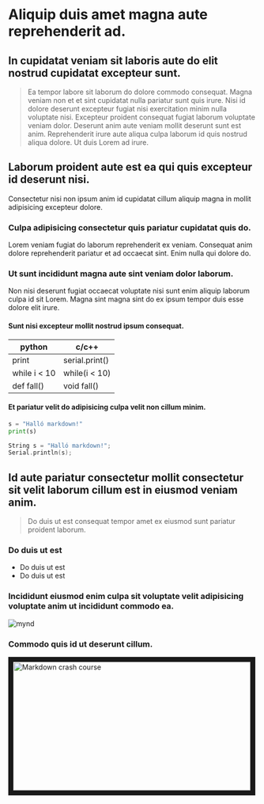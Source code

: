 # Aliquip duis amet magna aute reprehenderit ad.

## In cupidatat veniam sit laboris aute do elit nostrud cupidatat excepteur sunt.

> Ea tempor labore sit laborum do dolore commodo consequat. Magna veniam non et et
> sint cupidatat nulla pariatur sunt quis irure. Nisi id dolore deserunt excepteur 
> fugiat nisi exercitation minim nulla voluptate nisi. Excepteur proident consequat 
> fugiat laborum voluptate veniam dolor. Deserunt anim aute veniam mollit deserunt 
> sunt 
> est anim. Reprehenderit irure aute aliqua culpa laborum id quis nostrud aliqua 
> dolore. Ut duis Lorem ad irure.

## Laborum proident aute est ea qui quis excepteur id deserunt nisi.

Consectetur nisi non ipsum anim id cupidatat cillum aliquip magna in mollit adipisicing excepteur dolore. 

### Culpa adipisicing consectetur quis pariatur cupidatat quis do.

Lorem veniam fugiat do laborum reprehenderit ex veniam. Consequat anim dolore reprehenderit pariatur et ad occaecat sint. Enim nulla qui dolore do. 

### Ut sunt incididunt magna aute sint veniam dolor laborum.

Non nisi deserunt fugiat occaecat voluptate nisi sunt enim aliquip laborum culpa id sit Lorem. Magna sint magna sint do ex ipsum tempor duis esse dolore elit irure.

#### Sunt nisi excepteur mollit nostrud ipsum consequat.

**python** | **c/c++**
| --- | --- |
print | serial.print() |
while i < 10 | while(i < 10) |
def fall() | void fall() |

#### Et pariatur velit do adipisicing culpa velit non cillum minim.

```python
s = "Halló markdown!"
print(s)
```
```c++
String s = "Halló markdown!";
Serial.println(s);
```
## Id aute pariatur consectetur mollit consectetur sit velit laborum cillum est in eiusmod veniam anim.

> Do duis ut est consequat tempor amet ex eiusmod sunt pariatur proident laborum.

### Do duis ut est
* Do duis ut est
* Do duis ut est 

### Incididunt eiusmod enim culpa sit voluptate velit adipisicing voluptate anim ut incididunt commodo ea.

 ![mynd](https://tskoli.is/wp-content/uploads/2019/06/skolavorduholt-705x475.jpg)


### Commodo quis id ut deserunt cillum.


<a href="https://www.youtube.com/watch?v=HUBNt18RFbo" target="_blank"><img src="https://i1.ytimg.com/vi/HUBNt18RFbo/hqdefault.jpg" 
alt="Markdown crash course" width="480" height="260" border="10" /></a>


